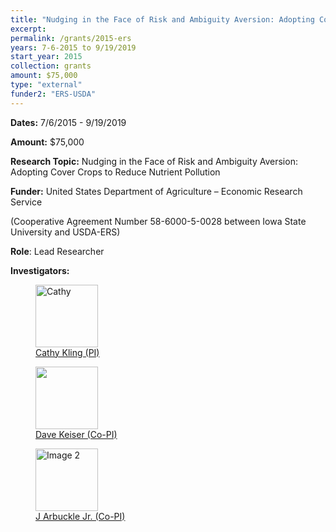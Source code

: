 ```yaml
---
title: "Nudging in the Face of Risk and Ambiguity Aversion: Adopting Cover Crops to Reduce Nutrient Pollution"
excerpt: 
permalink: /grants/2015-ers
years: 7-6-2015 to 9/19/2019
start_year: 2015
collection: grants
amount: $75,000
type: "external"
funder2: "ERS-USDA"
---
```

<!-- Google tag (gtag.js) -->
<script async src="https://www.googletagmanager.com/gtag/js?id=G-Q95WSVMDNZ"></script>
<script>
  window.dataLayer = window.dataLayer || [];
  function gtag(){dataLayer.push(arguments);}
  gtag('js', new Date());

  gtag('config', 'G-Q95WSVMDNZ');
</script>


**Dates:** 7/6/2015 - 9/19/2019

**Amount:** $75,000

**Research Topic:** Nudging in the Face of Risk and Ambiguity Aversion: Adopting Cover Crops to Reduce Nutrient Pollution

**Funder:** United States Department of Agriculture – Economic Research Service

(Cooperative Agreement Number 58-6000-5-0028 between Iowa State University and USDA-ERS)

**Role**: Lead Researcher

**Investigators:**

<body>
<div class="image-container">
        <figure>
            <img src="/images/co-authors/Cathy_kling.png" alt="Cathy" width="100" height="auto">
            <figcaption><a href="https://economics.cornell.edu/catherine-kling" target="_blank">Cathy Kling (PI)</a></figcaption>
        </figure>
        <figure>
            <img src="/images/co-authors/dave_keiser.png" width="100" height="auto">
            <figcaption><a href="https://sites.google.com/site/dkeiserecon/home" target="_blank">Dave Keiser (Co-PI)</a></figcaption>
        </figure>
        <figure>
            <img src="/images/co-authors/j_arbuckle.png" alt="Image 2" width="100" height="auto">
            <figcaption><a href="https://faculty.sites.iastate.edu/arbuckle/" target="_blank">J Arbuckle Jr. (Co-PI)</a></figcaption>
        </figure>      
        <!-- Add more images as needed -->
    </div>
</body>
